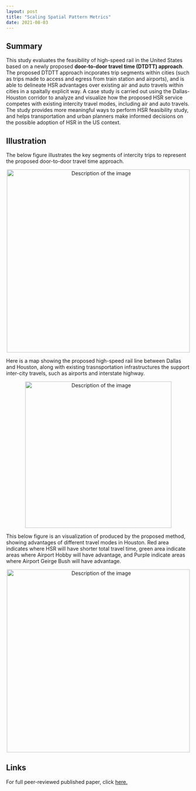 ```yaml
---
layout: post
title: "Scaling Spatial Pattern Metrics"
date: 2021-08-03
---
```


## Summary
This study evaluates the feasibility of high-speed rail in the United States based on a newly proposed **door-to-door travel time (DTDTT) approach**. The proposed DTDTT approach incporates trip segments within cities (such as trips made to access and egress from train station and airports), and is able to delineate HSR advantages over existing air and auto travels within cities in a spaitally explicit way.  A case study is carried out using the Dallas-Houston corridor to analyze and visualize how the proposed HSR service competes with existing intercity travel modes, including air and auto travels. The study provides more meaningful ways to perform HSR feasibility study, and helps transportation and urban planners make informed decisions on the possible adoption of HSR in the US context.   

## Illustration

The below figure illustrates the key segments of intercity trips to represent the proposed door-to-door travel time approach.

<div style="text-align:center">
  <img src="https://yun-zhao.github.io/Proj_File/HSR-1.jpg" alt="Description of the image" width="500">
</div>


Here is a map showing the proposed high-speed rail line between Dallas and Houston, along with existing trasnsportation infrastructures the support inter-city travels, such as airports and interstate highway.

<div style="text-align:center">
  <img src="https://yun-zhao.github.io/Proj_File/HSR-2.jpg" alt="Description of the image" width="400">
</div>

This below figure is an visualization of produced by the proposed method, showing advantages of different travel modes in Houston.  Red area indicates where HSR will have shorter total travel time, green area indicate areas where Airport Hobby will have advantage, and Purple indicate areas where Airport Geirge Bush will have advantage.   

<div style="text-align:center">
  <img src="https://yun-zhao.github.io/Proj_File/HRS-3.jpg" alt="Description of the image" width="500">
</div>


## Links

For full peer-reviewed published paper, click <a href="https://www.dropbox.com/scl/fi/zlhi1owh4o3pg8tjc6nkk/HSR.pdf?rlkey=0rxopmyxipvf4k9nfej6mjvjg&dl=0" target="_blank">here.</a>
